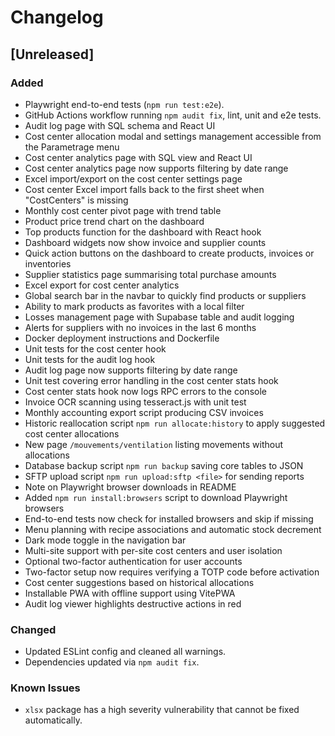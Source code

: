 # Changelog

## [Unreleased]
### Added
- Playwright end-to-end tests (`npm run test:e2e`).
- GitHub Actions workflow running `npm audit fix`, lint, unit and e2e tests.
- Audit log page with SQL schema and React UI
- Cost center allocation modal and settings management accessible from the Parametrage menu
- Cost center analytics page with SQL view and React UI
- Cost center analytics page now supports filtering by date range
- Excel import/export on the cost center settings page
- Cost center Excel import falls back to the first sheet when "CostCenters" is missing
- Monthly cost center pivot page with trend table
- Product price trend chart on the dashboard
- Top products function for the dashboard with React hook
- Dashboard widgets now show invoice and supplier counts
- Quick action buttons on the dashboard to create products, invoices or inventories
- Supplier statistics page summarising total purchase amounts
- Excel export for cost center analytics
- Global search bar in the navbar to quickly find products or suppliers
- Ability to mark products as favorites with a local filter
- Losses management page with Supabase table and audit logging
- Alerts for suppliers with no invoices in the last 6 months
- Docker deployment instructions and Dockerfile
- Unit tests for the cost center hook
- Unit tests for the audit log hook
- Audit log page now supports filtering by date range
- Unit test covering error handling in the cost center stats hook
- Cost center stats hook now logs RPC errors to the console
- Invoice OCR scanning using tesseract.js with unit test
- Monthly accounting export script producing CSV invoices
- Historic reallocation script `npm run allocate:history` to apply suggested cost center allocations
- New page `/mouvements/ventilation` listing movements without allocations
- Database backup script `npm run backup` saving core tables to JSON
- SFTP upload script `npm run upload:sftp <file>` for sending reports
- Note on Playwright browser downloads in README
- Added `npm run install:browsers` script to download Playwright browsers
- End-to-end tests now check for installed browsers and skip if missing
- Menu planning with recipe associations and automatic stock decrement
- Dark mode toggle in the navigation bar
- Multi-site support with per-site cost centers and user isolation
- Optional two-factor authentication for user accounts
- Two-factor setup now requires verifying a TOTP code before activation
- Cost center suggestions based on historical allocations
- Installable PWA with offline support using VitePWA
- Audit log viewer highlights destructive actions in red

### Changed
- Updated ESLint config and cleaned all warnings.
- Dependencies updated via `npm audit fix`.

### Known Issues
- `xlsx` package has a high severity vulnerability that cannot be fixed automatically.
